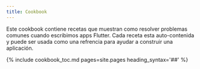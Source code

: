 ```yaml
---
title: Cookbook
---
```


Este cookbook contiene recetas que muestran como resolver problemas comunes 
cuando escribimos apps Flutter. Cada receta esta auto-contenida y puede ser usada como una 
refrencia para ayudar a construir una aplicación.

{% include cookbook_toc.md pages=site.pages heading_syntax='##' %}
